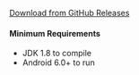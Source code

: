 [Download from GitHub Releases](https://github.com/ashwinravrao/cyclescout/releases)
 
#### Minimum Requirements

 - JDK 1.8 to compile
 - Android 6.0+ to run
